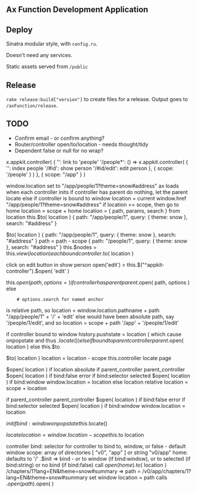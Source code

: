 Ax Function Development Application
-----------------------------------

Deploy
------

Sinatra modular style, with `config.ru`.

Doesn't need any services.

Static assets served from `/public`

Release
-------

`rake release:build["version"]` to create files for a release. Output goes to `/axFunction/release`.

TODO
----

- Confirm email - or confirm anything?
- Router/controller open/to/location - needs thought/tidy
- Dependent false or null for no wrap?



x.appkit.controller(
  {
    '': link to 'people'
    '/people*': () => x.appkit.controller( {
        '': index people
        '/#id': show person
        '/#id/edit': edit person
      },
      { scope: '/people' }
    )
  },
  { scope: "/app" }
)

window.location set to "/app/people/1?theme=snow#address"
ax loads
when each controller inits
  if controller has parent
    do nothing, let the parent locate
  else
    if controller is bound to window
      location = current window.href
                  "/app/people/1?theme=snow#address"
    if location == scope, then go to home
      location = scope + home
      location = { path, params, search } from location
    this.$to( location )
              { path: "/app/people/1", query: { theme: snow }, search: "#address" }

$to( location )
  { path: "/app/people/1", query: { theme: snow }, search: "#address" }
  path = path - scope
  { path: "/people/1", query: { theme: snow }, search: "#address" }
  this.$nodes = this.$view( location )
  each bound controller .$to( location )

click on edit button in show person
  open('edit') > this.$("^appkit-controller").$open( 'edit' )

this.$open( path, options={} )
  if controller has parent
    parent.$open( path, options )
  else


        # options.search for named anchor
  is relative path, so
    location = window.location.pathname + path
               "/app/people/1" + '/' + 'edit'
  else would have been absolute path, say '/people/1/edit', and so
    location = scope + path
               '/app' + '/people/1/edit'

  if controller bound to window
    history.pushstate = location
      ( which cause onpopstate and thus .$locate() )
  else if bound to parent controller
    parent.$open( location )
  else
    this.$to







$to( location )
  location = location - scope
  this.controller locate page

$open( location )
  if location absolute
    if parent_controller
      parent_controller $open( location )
    if bind:false
      error
    if bind:selector
      selected $open( location )
    if bind:window
      window.location = location
  else location relative
  location = scope + location


  if parent_controller
    parent_controller $open( location )
  if bind:false
    error
  if bind:selector
    selected $open( location )
  if bind:window
    window.location = location

$init
  if bind:window
    onpopstate this.$locate()

$locate
  location = window.location - scope
  this.$to location



controller
bind: selector for controller to bind to, window, or false - default window
scope: array of directories [ "v0", "app" ] or string "v0/app"
home: defaults to '/'
.$init =>
  bind -
    or to window (if bind:window),
    or to selected (if bind:string)
    or no bind (if bind:false)
  call $open( home )
.$to( location ) /chapters/1?lang=EN&theme=snow#summary =>
  path = /v0/app/chapters/1?lang=EN&theme=snow#summary
  set window location = path
  calls .$open( path )
.$open( )
